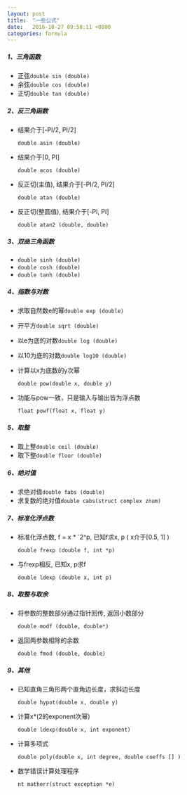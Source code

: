 ```yaml
---
layout: post
title:  "一些公式"
date:   2016-10-27 09:58:11 +0800
categories: formula
---
```


##### 1、三角函数 
* 正弦`double sin (double)`
* 余弦`double cos (double)`  
* 正切`double tan (double)` 

##### 2、反三角函数   
* 结果介于[-PI/2, PI/2]
	
	`double asin (double)` 

* 结果介于[0, PI]
	
	`double acos (double)`  

* 反正切(主值), 结果介于[-PI/2, PI/2]
	
	`double atan (double)`  

* 反正切(整圆值), 结果介于[-PI, PI]

	`double atan2 (double, double)`  

##### 3、双曲三角函数 
* `double sinh (double)`  
* `double cosh (double)`  
* `double tanh (double)` 

##### 4、指数与对数   
* 求取自然数e的幂`double exp (double)`  
* 开平方`double sqrt (double)`  
* 以e为底的对数`double log (double)`   
* 以10为底的对数`double log10 (double)`  
* 计算以x为底数的y次幂
	
	`double pow(double x, double y)`  

* 功能与pow一致，只是输入与输出皆为浮点数

	`float powf(float x, float y)`  

##### 5、取整   
* 取上整`double ceil (double)`   
* 取下整`double floor (double)`  

##### 6、绝对值   
* 求绝对值`double fabs (double)`  
* 求复数的绝对值`double cabs(struct complex znum)` 

##### 7、标准化浮点数 
* 标准化浮点数, f = x * `2^p, 已知f求x, p ( x介于[0.5, 1] )
	
	`double frexp (double f, int *p)`   

* 与frexp相反, 已知x, p求f
	
	`double ldexp (double x, int p)`  

##### 8、取整与取余   
* 将参数的整数部分通过指针回传, 返回小数部分

	`double modf (double, double*)`   

* 返回两参数相除的余数
	
	`double fmod (double, double)`  

##### 9、其他 
* 已知直角三角形两个直角边长度，求斜边长度
	
	`double hypot(double x, double y)`  

* 计算x*(2的exponent次幂)
	
	`double ldexp(double x, int exponent)`  

* 计算多项式
	
	`double poly(double x, int degree, double coeffs [] )`

* 数学错误计算处理程序

	`nt matherr(struct exception *e)`
